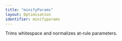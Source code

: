 ```yaml
---
title: "minifyParams"
layout: Optimisation
identifier: minifyparams
---
```


<!-- This file was automatically generated. -->


Trims whitespace and normalizes at-rule parameters.